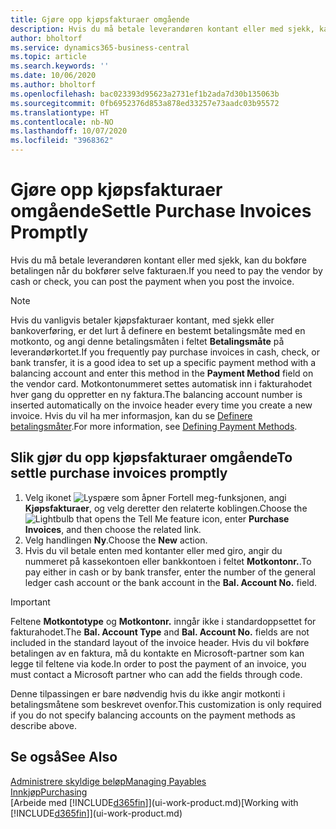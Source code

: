 ```yaml
---
title: Gjøre opp kjøpsfakturaer omgående
description: Hvis du må betale leverandøren kontant eller med sjekk, kan du utføre den nødvendige bokføringen når du bokfører selve fakturaen.
author: bholtorf
ms.service: dynamics365-business-central
ms.topic: article
ms.search.keywords: ''
ms.date: 10/06/2020
ms.author: bholtorf
ms.openlocfilehash: bac023393d95623a2731ef1b2ada7d30b135063b
ms.sourcegitcommit: 0fb6952376d853a878ed33257e73aadc03b95572
ms.translationtype: HT
ms.contentlocale: nb-NO
ms.lasthandoff: 10/07/2020
ms.locfileid: "3968362"
---
```

# <a name="settle-purchase-invoices-promptly"></a><span data-ttu-id="af43c-103">Gjøre opp kjøpsfakturaer omgående</span><span class="sxs-lookup"><span data-stu-id="af43c-103">Settle Purchase Invoices Promptly</span></span>

<span data-ttu-id="af43c-104">Hvis du må betale leverandøren kontant eller med sjekk, kan du bokføre betalingen når du bokfører selve fakturaen.</span><span class="sxs-lookup"><span data-stu-id="af43c-104">If you need to pay the vendor by cash or check, you can post the payment when you post the invoice.</span></span>  

> [!NOTE]  
> <span data-ttu-id="af43c-105">Hvis du vanligvis betaler kjøpsfakturaer kontant, med sjekk eller bankoverføring, er det lurt å definere en bestemt betalingsmåte med en motkonto, og angi denne betalingsmåten i feltet **Betalingsmåte** på leverandørkortet.</span><span class="sxs-lookup"><span data-stu-id="af43c-105">If you frequently pay purchase invoices in cash, check, or bank transfer, it is a good idea to set up a specific payment method with a balancing account and enter this method in the **Payment Method** field on the vendor card.</span></span> <span data-ttu-id="af43c-106">Motkontonummeret settes automatisk inn i fakturahodet hver gang du oppretter en ny faktura.</span><span class="sxs-lookup"><span data-stu-id="af43c-106">The balancing account number is inserted automatically on the invoice header every time you create a new invoice.</span></span> <span data-ttu-id="af43c-107">Hvis du vil ha mer informasjon, kan du se [Definere betalingsmåter](finance-payment-methods.md).</span><span class="sxs-lookup"><span data-stu-id="af43c-107">For more information, see [Defining Payment Methods](finance-payment-methods.md).</span></span>  

## <a name="to-settle-purchase-invoices-promptly"></a><span data-ttu-id="af43c-108">Slik gjør du opp kjøpsfakturaer omgående</span><span class="sxs-lookup"><span data-stu-id="af43c-108">To settle purchase invoices promptly</span></span>

1. <span data-ttu-id="af43c-109">Velg ikonet ![Lyspære som åpner Fortell meg-funksjonen](media/ui-search/search_small.png "Fortell hva du vil gjøre"), angi **Kjøpsfakturaer**, og velg deretter den relaterte koblingen.</span><span class="sxs-lookup"><span data-stu-id="af43c-109">Choose the ![Lightbulb that opens the Tell Me feature](media/ui-search/search_small.png "Tell me what you want to do") icon, enter **Purchase Invoices**, and then choose the related link.</span></span>  
2. <span data-ttu-id="af43c-110">Velg handlingen **Ny**.</span><span class="sxs-lookup"><span data-stu-id="af43c-110">Choose the **New** action.</span></span>  
3. <span data-ttu-id="af43c-111">Hvis du vil betale enten med kontanter eller med giro, angir du nummeret på kassekontoen eller bankkontoen i feltet **Motkontonr.**.</span><span class="sxs-lookup"><span data-stu-id="af43c-111">To pay either in cash or by bank transfer, enter the number of the general ledger cash account or the bank account in the **Bal. Account No.** field.</span></span>  

> [!IMPORTANT]  
> <span data-ttu-id="af43c-112">Feltene **Motkontotype** og **Motkontonr.** inngår ikke i standardoppsettet for fakturahodet.</span><span class="sxs-lookup"><span data-stu-id="af43c-112">The **Bal. Account Type** and **Bal. Account No.** fields are not included in the standard layout of the invoice header.</span></span> <span data-ttu-id="af43c-113">Hvis du vil bokføre betalingen av en faktura, må du kontakte en Microsoft-partner som kan legge til feltene via kode.</span><span class="sxs-lookup"><span data-stu-id="af43c-113">In order to post the payment of an invoice, you must contact a Microsoft partner who can add the fields through code.</span></span>  
>
> <span data-ttu-id="af43c-114">Denne tilpassingen er bare nødvendig hvis du ikke angir motkonti i betalingsmåtene som beskrevet ovenfor.</span><span class="sxs-lookup"><span data-stu-id="af43c-114">This customization is only required if you do not specify balancing accounts on the payment methods as describe above.</span></span>

## <a name="see-also"></a><span data-ttu-id="af43c-115">Se også</span><span class="sxs-lookup"><span data-stu-id="af43c-115">See Also</span></span>

[<span data-ttu-id="af43c-116">Administrere skyldige beløp</span><span class="sxs-lookup"><span data-stu-id="af43c-116">Managing Payables</span></span>](payables-manage-payables.md)  
[<span data-ttu-id="af43c-117">Innkjøp</span><span class="sxs-lookup"><span data-stu-id="af43c-117">Purchasing</span></span>](purchasing-manage-purchasing.md)  
<span data-ttu-id="af43c-118">[Arbeide med [!INCLUDE[d365fin](includes/d365fin_md.md)]](ui-work-product.md)</span><span class="sxs-lookup"><span data-stu-id="af43c-118">[Working with [!INCLUDE[d365fin](includes/d365fin_md.md)]](ui-work-product.md)</span></span>  
